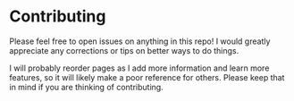 # Contributing

Please feel free to open issues on anything in this repo!
I would greatly appreciate any corrections or tips on better ways to do
things.

I will probably reorder pages as I add more information and learn more
features, so it will likely make a poor reference for others.
Please keep that in mind if you are thinking of contributing.
